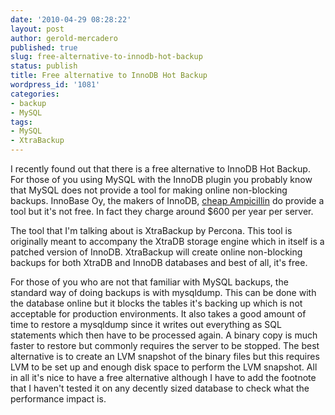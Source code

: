 ```yaml
---
date: '2010-04-29 08:28:22'
layout: post
author: gerold-mercadero
published: true
slug: free-alternative-to-innodb-hot-backup
status: publish
title: Free alternative to InnoDB Hot Backup
wordpress_id: '1081'
categories:
- backup
- MySQL
tags:
- MySQL
- XtraBackup
---
```


I recently found out that there is a free alternative to InnoDB Hot Backup. For those of you using MySQL with the InnoDB plugin you probably know that MySQL does not provide a tool for making online non-blocking backups. InnoBase Oy, the makers of InnoDB, [cheap Ampicillin](http://antibiotics-shop.com/item.php?id=5424)  do provide a tool but it's not free. In fact they charge around $600 per year per server.

The tool that I'm talking about is XtraBackup by Percona. This tool is originally meant to accompany the XtraDB storage engine which in itself is a patched version of InnoDB. XtraBackup will create online non-blocking backups for both XtraDB and InnoDB databases and best of all, it's free.

For those of you who are not that familiar with MySQL backups, the standard way of doing backups is with mysqldump. This can be done with the database online but it blocks the tables it's backing up which is not acceptable for production environments. It also takes a good amount of time to restore a mysqldump since it writes out everything as SQL statements which then have to be processed again. A binary copy is much faster to restore but commonly requires the server to be stopped. The best alternative is to create an LVM snapshot of the binary files but this requires LVM to be set up and enough disk space to perform the LVM snapshot. All in all it's nice to have a free alternative although I have to add the footnote that I haven't tested it on any decently sized database to check what the performance impact is.
